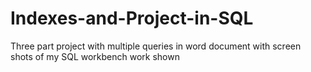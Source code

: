 # Indexes-and-Project-in-SQL
Three part project with multiple queries in word document with screen shots of my SQL workbench work shown
